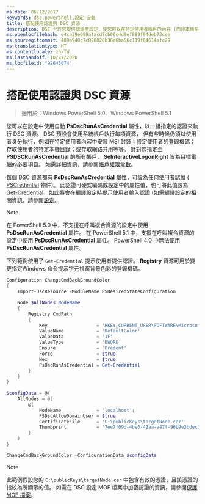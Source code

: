 ```yaml
---
ms.date: 06/12/2017
keywords: dsc,powershell,設定,安裝
title: 搭配使用認證與 DSC 資源
description: DSC 允許您提供認證至設定，使您可以在特定使用者帳戶的內容 (而非本機系統帳戶) 中套用組態設定。
ms.openlocfilehash: e4ca39e099afacd7cb06c4d9ef889f94deb73cee
ms.sourcegitcommit: 488a940c7c828820b36a6ba56c119f64614afc29
ms.translationtype: HT
ms.contentlocale: zh-TW
ms.lasthandoff: 10/27/2020
ms.locfileid: "92645074"
---
```

# <a name="use-credentials-with-dsc-resources"></a>搭配使用認證與 DSC 資源

> 適用於：Windows PowerShell 5.0、Windows PowerShell 5.1

您可以在設定中使用自動 **PsDscRunAsCredential** 屬性，以一組指定的認證來執行 DSC 資源。 DSC 預設會使用系統帳戶執行每項資源， 但有些時候仍須以使用者身分執行，例如在特定使用者內容中安裝 MSI 封裝；設定使用者的登錄機碼；存取使用者的特定本機目錄；或存取網路共用等等。 針對您指定至 **PSDSCRunAsCredential** 的所有帳戶， **SeInteractiveLogonRight** 皆為目標電腦的必要項目。 如需詳細資訊，請參閱[帳戶權限常數](/windows/desktop/secauthz/account-rights-constants)。

每個 DSC 資源都有 **PsDscRunAsCredential** 屬性，可設為任何使用者認證 ( [PSCredential](/dotnet/api/system.management.automation.pscredential) 物件)。 此認證可硬式編碼成設定中的屬性值，也可將此值設為 [Get-Credential](/powershell/module/Microsoft.PowerShell.Security/Get-Credential)，如此將會在編譯設定時提示使用者輸入認證 (如需編譯設定的相關資訊，請參閱[設定](configurations.md)。

> [!NOTE]
> 在 PowerShell 5.0 中，不支援在呼叫複合資源的設定中使用 **PsDscRunAsCredential** 屬性。 在 PowerShell 5.1 中，支援在呼叫複合資源的設定中使用 **PsDscRunAsCredential** 屬性。 PowerShell 4.0 中無法使用 **PsDscRunAsCredential** 屬性。

下列範例使用了 `Get-Credential` 提示使用者提供認證。 **Registry** 資源可用於變更指定Windows 命令提示字元視窗背景色彩的登錄機碼。

```powershell
Configuration ChangeCmdBackGroundColor
{
    Import-DscResource -ModuleName PSDesiredStateConfiguration

    Node $AllNodes.NodeName
    {
        Registry CmdPath
        {
            Key                  = 'HKEY_CURRENT_USER\SOFTWARE\Microsoft\Command Processor'
            ValueName            = 'DefaultColor'
            ValueData            = '1F'
            ValueType            = 'DWORD'
            Ensure               = 'Present'
            Force                = $true
            Hex                  = $true
            PsDscRunAsCredential = Get-Credential
        }
    }
}

$configData = @{
    AllNodes = @(
        @{
            NodeName             = 'localhost';
            PSDscAllowDomainUser = $true
            CertificateFile      = 'C:\publicKeys\targetNode.cer'
            Thumbprint           = '7ee7f09d-4be0-41aa-a47f-96b9e3bdec25'
        }
    )
}

ChangeCmdBackGroundColor -ConfigurationData $configData
```

> [!NOTE]
> 此範例假設您的 `C:\publicKeys\targetNode.cer` 中包含有效的憑證，且該憑證的指紋為所顯示的值。 如需在 DSC 設定 MOF 檔案中加密認證的資訊，請參閱[保護 MOF 檔案](../pull-server/secureMOF.md)。
